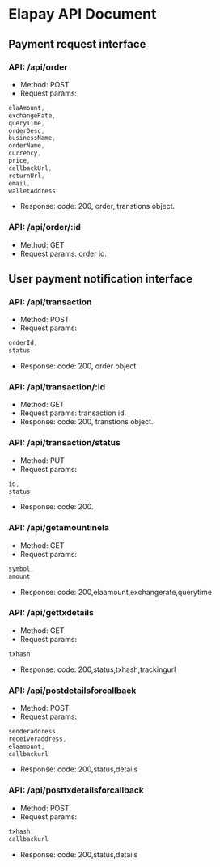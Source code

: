 # Elapay API Document
## Payment request interface

### API: /api/order
- Method: POST
- Request params:
```javascript
elaAmount,
exchangeRate,
queryTime,
orderDesc,
businessName,
orderName,
currency,
price,
callbackUrl,
returnUrl,
email,
walletAddress
```
- Response: code: 200, order, transtions object.

### API: /api/order/:id
- Method: GET
- Request params: order id.
## User payment notification interface
### API: /api/transaction
- Method: POST
- Request params:
```javascript
orderId,
status
```
- Response: code: 200, order object.

### API: /api/transaction/:id
- Method: GET
- Request params: transaction id.
- Response: code: 200, transtions object.

### API: /api/transaction/status
- Method: PUT
- Request params:
```javascript
id,
status
```
- Response: code: 200.

### API: /api/getamountinela
- Method: GET
- Request params:
```javascript
symbol,
amount
```
- Response: code: 200,elaamount,exchangerate,querytime

### API: /api/gettxdetails
- Method: GET
- Request params:
```javascript
txhash
```
- Response: code: 200,status,txhash,trackingurl

### API: /api/postdetailsforcallback
- Method: POST
- Request params:
```javascript
senderaddress,
receiveraddress,
elaamount,
callbackurl
```
- Response: code: 200,status,details

### API: /api/posttxdetailsforcallback
- Method: POST
- Request params:
```javascript
txhash,
callbackurl
```
- Response: code: 200,status,details
